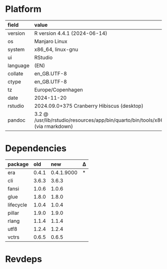 # Platform

|field    |value                                                                             |
|:--------|:---------------------------------------------------------------------------------|
|version  |R version 4.4.1 (2024-06-14)                                                      |
|os       |Manjaro Linux                                                                     |
|system   |x86_64, linux-gnu                                                                 |
|ui       |RStudio                                                                           |
|language |(EN)                                                                              |
|collate  |en_GB.UTF-8                                                                       |
|ctype    |en_GB.UTF-8                                                                       |
|tz       |Europe/Copenhagen                                                                 |
|date     |2024-11-20                                                                        |
|rstudio  |2024.09.0+375 Cranberry Hibiscus (desktop)                                        |
|pandoc   |3.2 @ /usr/lib/rstudio/resources/app/bin/quarto/bin/tools/x86_64/ (via rmarkdown) |

# Dependencies

|package   |old   |new        |Δ  |
|:---------|:-----|:----------|:--|
|era       |0.4.1 |0.4.1.9000 |*  |
|cli       |3.6.3 |3.6.3      |   |
|fansi     |1.0.6 |1.0.6      |   |
|glue      |1.8.0 |1.8.0      |   |
|lifecycle |1.0.4 |1.0.4      |   |
|pillar    |1.9.0 |1.9.0      |   |
|rlang     |1.1.4 |1.1.4      |   |
|utf8      |1.2.4 |1.2.4      |   |
|vctrs     |0.6.5 |0.6.5      |   |

# Revdeps


